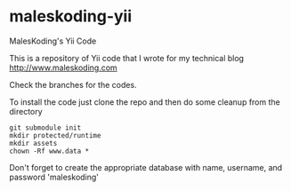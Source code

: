 maleskoding-yii
===============

MalesKoding&#39;s Yii Code

This is a repository of Yii code that I wrote for my technical blog
http://www.maleskoding.com

Check the branches for the codes.

To install the code just clone the repo and then do some cleanup from the directory

    git submodule init
    mkdir protected/runtime
    mkdir assets
    chown -Rf www.data *

Don't forget to create the appropriate database with name, username, and password 'maleskoding'
